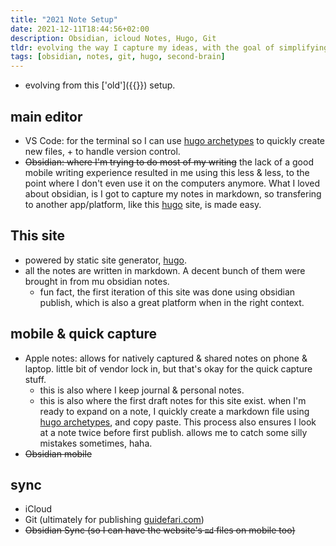 ```yaml
---
title: "2021 Note Setup"
date: 2021-12-11T18:44:56+02:00
description: Obsidian, icloud Notes, Hugo, Git
tldr: evolving the way I capture my ideas, with the goal of simplifying it further.
tags: [obsidian, notes, git, hugo, second-brain]
---
```


- evolving from this ['old']({{<ref the-way-my-notes-are-setup>}}) setup.

## main editor

- VS Code: for the terminal so I can use [hugo archetypes](https://gohugo.io/content-management/archetypes/) to quickly create new files, + to handle version control.
- ~~Obsidian: where I'm trying to do most of my writing~~ the lack of a good mobile writing experience resulted in me using this less & less, to the point where I don't even use it on the computers anymore. What I loved about obsidian, is I got to capture my notes in markdown, so transfering to another app/platform, like this [hugo](https://gohugo.io/) site, is made easy.

## This site

- powered by static site generator, [hugo](https://gohugo.io/).
- all the notes are written in markdown. A decent bunch of them were brought in from mu obsidian notes.
  - fun fact, the first iteration of this site was done using obsidian publish, which is also a great platform when in the right context.

## mobile & quick capture

- Apple notes: allows for natively captured & shared notes on phone & laptop. little bit of vendor lock in, but that's okay for the quick capture stuff.
  - this is also where I keep journal & personal notes.
  - this is also where the first draft notes for this site exist. when I'm ready to expand on a note, I quickly create a markdown file using [hugo archetypes](https://gohugo.io/content-management/archetypes/), and copy paste. This process also ensures I look at a note twice before first publish. allows me to catch some silly mistakes sometimes, haha.
- ~~Obsidian mobile~~

## sync

- iCloud
- Git (ultimately for publishing [guidefari.com](https://guidefari.com))
- ~~Obsidian Sync (so I can have the website's `md` files on mobile too)~~
